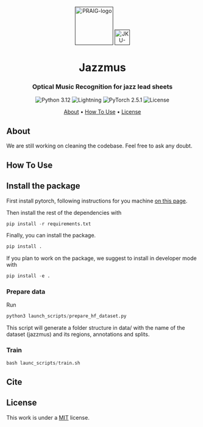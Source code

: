 <p align="center">
  <a href=""><img src="https://i.imgur.com/Iu7CvC1.png" alt="PRAIG-logo" width="100"></a>
  <a href=""><img src="https://imgur.com/H2YEzDY.png" alt="JKU-logo" width="40"></a>
</p>

<h1 align="center">Jazzmus</h1>

<h3 align="center">Optical Music Recognition for jazz lead sheets</h3>

<p align="center">
  <img src="https://img.shields.io/badge/python-3.12-orange.svg" alt="Python 3.12">
  <img src="https://img.shields.io/badge/-Lightning-792ee5?logo=pytorchlightning&logoColor=white" alt="Lightning">
  <img src="https://img.shields.io/badge/PyTorch-%23EE4C2C.svg?style=flat&logo=PyTorch&logoColor=white" alt="PyTorch 2.5.1">
  <img src="https://img.shields.io/static/v1?label=License&message=MIT&color=blue" alt="License">
</p>


<p align="center">
  <a href="#about">About</a> •
  <a href="#how-to-use">How To Use</a> •
  <a href="#license">License</a>
</p>

## About

We are still working on cleaning the codebase. Feel free to ask any doubt.

## How To Use

## Install the package

First install pytorch, following instructions for you machine [on this page](https://pytorch.org/get-started/locally/).

Then install the rest of the dependencies with 
```python
pip install -r requirements.txt
```

Finally, you can install the package.
```python
pip install .
```

If you plan to work on the package, we suggest to install in developer mode with
```python
pip install -e .
```

### Prepare data
Run
```python
python3 launch_scripts/prepare_hf_dataset.py
```

This script will generate a folder structure in data/ with the name of the dataset (jazzmus) and its regions, annotations and splits.


### Train
```python
bash launc_scripts/train.sh
```

## Cite

## License
This work is under a [MIT](LICENSE) license.


